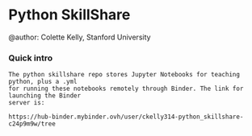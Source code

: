 # Python SkillShare
@author: Colette Kelly,
Stanford University

### Quick intro
    The python skillshare repo stores Jupyter Notebooks for teaching python, plus a .yml
    for running these notebooks remotely through Binder. The link for launching the Binder
    server is:
    
    https://hub-binder.mybinder.ovh/user/ckelly314-python_skillshare-c24p9m9w/tree